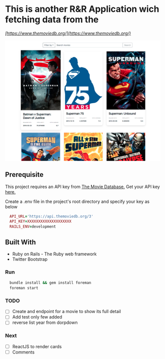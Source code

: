 # This is another R&R  Application wich fetching data from the 
*[https://www.themoviedb.org/](https://www.themoviedb.org/)*

![alt text](./app/assets/images/moviesdb.png)

## Prerequisite

This project requires an API key from [The Movie Database.](https://goo.gl/Sq896Q) Get your API key [here.](https://goo.gl/kb7y78)

Create a .env file in the project's root directory and specify your key as below

```ruby
  API_URL='https://api.themoviedb.org/3'
  API_KEY=XXXXXXXXXXXXXXXXXXXX
  RAILS_ENV=development
```

## Built With

* Ruby on Rails - The Ruby web framework
* Twitter Bootstrap

### Run

```ruby
  bundle install && gem install foreman
  foreman start
```

### TODO

* [ ] Create and endpoint for a movie to show its full detail
* [ ] Add test only few added
* [ ] reverse list year from dorpdown

### Next

* [ ] ReactJS to render cards
* [ ] Comments
